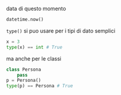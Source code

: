 data di questo momento

```python
datetime.now()
```

`type()` si puo usare per i tipi di dato semplici

```python
x = 3
type(x) == int # True
```

ma anche per le classi

```python
class Persona
    pass
p = Persona()
type(p) == Persona # True
```
